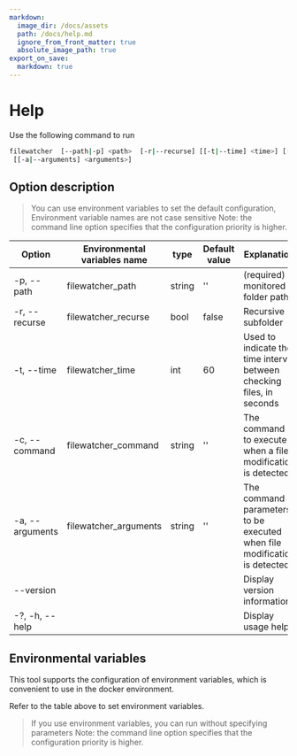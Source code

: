 ```yaml
---
markdown:
  image_dir: /docs/assets
  path: /docs/help.md
  ignore_from_front_matter: true
  absolute_image_path: true
export_on_save:
  markdown: true
---
```

# Help

Use the following command to run

```bash
filewatcher  [--path|-p] <path>  [-r|--recurse] [[-t|--time] <time>] [[-c|--command] <command>]
 [[-a|--arguments] <arguments>]
```

## Option description

>You can use environment variables to set the default configuration, Environment variable names are not case sensitive
>Note: the command line option specifies that the configuration priority is higher.

| Option                      | Environmental variables name | type   | Default value | Explanation                                                              |
| --------------------------- | ---------------------------- | ------ | ------------- | ------------------------------------------------------------------------ |
| -p, --path <path>           | filewatcher_path             | string | ''            | (required) monitored folder path                                         |
| -r, --recurse               | filewatcher_recurse          | bool   | false         | Recursive subfolder                                                      |
| -t, --time <time>           | filewatcher_time             | int    | 60            | Used to indicate the time interval between checking files, in seconds    |
| -c, --command <command>     | filewatcher_command          | string | ''            | The command to execute when a file modification is detected              |
| -a, --arguments <arguments> | filewatcher_arguments        | string | ''            | The command parameters to be executed when file modification is detected |
| --version                   |                              |        |               | Display version information                                              |
| -?, -h, --help              |                              |        |               | Display usage help                                                       |
## Environmental variables

This tool supports the configuration of environment variables, which is convenient to use in the docker environment.

Refer to the table above to set environment variables.

>If you use environment variables, you can run without specifying parameters
>Note: the command line option specifies that the configuration priority is higher.